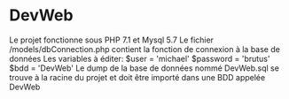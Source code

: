 # DevWeb

Le projet fonctionne sous PHP 7.1 et Mysql 5.7
Le fichier /models/dbConnection.php contient la fonction de connexion à la base de données
Les variables à éditer:   $user = 'michael' 
                          $password = 'brutus'
                          $bdd = 'DevWeb'
Le dump de la base de données nommé DevWeb.sql se trouve à la racine du projet et doit être importé dans une BDD appelée DevWeb
